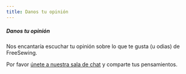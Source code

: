 ```yaml
---
title: Danos tu opinión
---
```


<Note>

##### Danos tu opinión

Nos encantaría escuchar tu opinión sobre lo que te gusta (u odias) de FreeSewing.

Por favor [únete a nuestra sala de chat](https://discord.freesewing.org/) y comparte tus pensamientos.

</Note>

